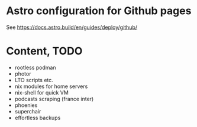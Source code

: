 # Astro configuration for Github pages

See https://docs.astro.build/en/guides/deploy/github/

# Content, TODO

- rootless podman
- photor
- LTO scripts etc.
- nix modules for home servers
- nix-shell for quick VM
- podcasts scraping (france inter)
- phoenies
- superchair
- effortless backups
